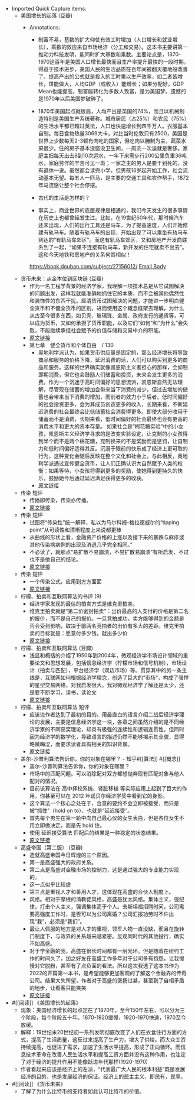 - Imported Quick Capture items:
    - 美国增长的起落 (豆瓣)
        - Annotations:
          
          * 制富不易，基数的扩大仰仗有效工时增加（人口增长和就业增长），乘数的效应来自市场经济（分工和交易）。这本书主要讲第一推动力科技发明，能同时扩大基数和乘数。主要论点是，1870-1970这百年是美国人口增长最快而且生产率提升最快的一段时期。得益于技术进步，美国人民的生活品质在百年间被翻天覆地般改善了。提高产出的公式就是投入的工时乘以生产效率，如二者皆增长，饼能做大，人均GDP（或收入）能增长；如果分配好，GDP Mean也能提高，制富能转化为多数人致富，是为美国梦。遗憾的是1970年以后美国梦破碎了。
          
          * 1870年美国起点就很高，人均产出是英国的74%，而且以机械制造特别是美国生产系统著称。城市居民（占25%）和农民（75%）的生活水平都已超过英法，人口也快速增长到四千万人。衣服基本自制。每日食物热量3069大卡，对比当时伦敦只有2500，美国是世界上少数每天2-3顿有肉吃的国家，但吃肉以腌制为主，蔬菜水果很少。住的房子基本没窗没卫生间，一周洗一次澡就是奢侈。家庭主妇每天出去8到10次运水，一年下来需步行200公里负重36吨水，家庭劳作的辛苦可见一斑；一家之主的男人是要干到死的，没有退休一说。虽然都会读完小学，但男孩16岁起开始工作，社会流动基本无望。每五人一匹马，是主要的交通工具和农作帮手，1872年马流感让整个社会停摆。
          
          * 古代的生活是怎样的？
          
          * 事实上，商业世界的底层规律是相通的，我们今天发生的很多事情在历史上也都曾经发生过。比如，在19世纪60年代，那时候汽车还未出现，人们的出行工具还是马车，为了提高速度，人们开始修建有轨马车。随着有轨马车的出现，开始出现了可以乘坐有轨马车到达的“有轨马车郊区”。而这有轨马车郊区，又和房地产开发商联系到了一起，“如果不连接有轨马车，新开发的住宅就卖不出去”。这和今天地铁和房地产的关系何其相似！
          
          
          
          https://book.douban.com/subject/27156012/ [Email Body](https://files.todoist.com/jGSj05jvSUoEVuKKNsymx3-EqlIseLPLi8W2apkL9vlyOE31aFP-sAtAM5BM1cCo/by/21878347/as/file.html)
    - 货币未来：从金本位到区块链 (豆瓣)
        - 作为一名工程学背景的经济学家，我理解一项技术总是从它试图解决的问题出发，这样我就能准确地抓住它的本质，而不会被其他偶然性和装饰性的东西干扰。厘清货币试图解决的问题，才能进一步明白健全货币和不健全货币的区别，进而使用这个概念框架去理解，为什么从古至今很多东西，如贝壳、玻璃珠、金属、政府发行的通货等，可以成为货币，又如何承担了货币职能，以及它们“如何”和“为什么”会失败，不能继续承担社会赋予的价值存储和交易中介的职能。
        - [原文链接](https://book.douban.com/subject/35178904/)
        - 第七章　健全货币和个体自由　/ 130
            - 奥地利学派认为，如果货币供应量是固定的，那么经济增长将导致商品和服务的价格下降，延迟消费的话，人们可以购买到更多的商品和服务。这样的世界确实就像凯恩斯主义者担心的那样，会抑制即期消费，但它也会鼓励人们储蓄和投资，未来会发生更多的消费。作为一个沉迷于高时间偏好的思想流派，凯恩斯自然无法理解，尽管现在储蓄的增加会带来当下消费的减少，但过去增加的储蓄也会带来当下消费的增加，而前者的效力小于后者。低时间偏好的社会投资更多，会为其成员创造更多的收入，长期来看，不断延迟消费的社会最终会比低储蓄社会消费得更多。即使大部分收用于储蓄而不是消费，长期来看，低时间偏好的社会最终也会有更高的消费水平和更大的资本存量。 如果社会是“棉花糖实验”中的小女孩，凯恩斯主义经济学寻求的是改变实验设定，让克制的小女孩得到半个而不是两个棉花糖，克制换来的不是奖励而是惩罚，让自制力和低时间偏好适得其反。沉溺于眼前的快乐成了经济上更可取的行为，这种变化会随后反映在整个文化和社会上。与此相反，奥地利学派通过宣传健全货币，让人们正确认识大自然赋予人类的权衡：如果等待，小女孩将得到更多的奖励，使她得到更持久的快乐，鼓励她今后通过延迟满足获得更多的收获。
            - [原文链接](https://book.douban.com/annotation/111773803/)
    - 传染 短评
        - 传播即传染，传染亦传播。
        - [原文链接](https://book.douban.com/subject/35200691/comments/?start=20&limit=20&status=P&sort=score)
    - 传染 短评
        - 试图将“传染性”统一解释，私以为马尔科姆-格拉德威尔的“tipping point”从可读性和清晰程度上来说都更棒
        - 从曲线的形状上看，金融资产价格的上涨以及接下来的暴跌与麻疹或其他传染病病例的出现及消退几乎完全相同。”
        - 不必读了，就那点“易扩散不易崩溃，不易扩散易崩溃”有所启发，不过也不是他自己的结论。
        - [原文链接](https://book.douban.com/subject/35200691/comments/?start=40&limit=20&status=P&sort=score)
    - 传染 短评
        - 一个传染公式，应用到方方面面
        - [原文链接](https://book.douban.com/subject/35200691/comments/?start=60&limit=20&status=P&sort=score)
    - 柠檬、拍卖和互联网算法的书评 (9)
        - 经济学家发现的最佳的拍卖方式是维克里拍卖。
        - 维克里拍卖就是“第二价密封拍卖”：出价最高的人支付的价格是第二名的报价，而不是自己的报价。一旦竞拍成功，卖方能够得到的金额是否会受到影响，取决于前两名竞拍者的出价有多大的差距。维克里拍卖的目标就是：愿意付多少钱，就出多少价
        - [原文链接](https://book.douban.com/subject/30483399/reviews)
    - 柠檬、拍卖和互联网算法 (豆瓣)
        - 浅显和概括的介绍了1950年到2004年，微观经济学市场设计领域的重要论文和思想发展，包括信息经济学（柠檬市场和信号机制），市场设计（拍卖与匹配），平台经济学（双边市场）等。贯穿其中的另一条主线是，互联网如何根据经济学理念，创造了巨大的“市场“，构成了强悍的星型交易网络，对我启发很大。我对微观经济学了解还是太少，还是要不断学习，读书，读论文
        - [原文链接](https://book.douban.com/subject/30483399/)
    - 柠檬、拍卖和互联网算法 短评
        - 应该说作者达到了最初的目的。用最直白的语言介绍二战后经济学理论的发展，主要是信息经济学这一块，各章之间虽然介绍的是不同经济学家的不同获奖理论，却具有极强的连续性和逻辑连贯性。但同时因为经济学的数学化，导致语言的描述仍然不能够揭示其全貌，显得略微晦涩，而要求读者具有相关的知识背景。
        - [原文链接](https://book.douban.com/subject/30483399/comments/)
    - 盖尔-沙普利算法告诉你，你的对象在哪里？ - 知乎#[[算法]] #[[概念]]
        - 盖尔-沙普利算法告诉你，你的对象在哪里？
        - 市场中的匹配问题。可以消除配对双方都想抛弃现有匹配对象与他人配对的情况。
        - 目前该算法在 高中择校系统、肾脏移植 等实际应用上起到了巨大的作用，你甚至可以在 2012 年诺贝尔经济学奖中看到它的身影。
        - 这个算法一个核心之处在于，合意的要约不会立即被接受，而只是被“抓住”（hold on to），也就是“延迟接受”。
        - 首先每个男生在第一轮中向自己最心仪的女生表白，但是各位女生不用立即做决定，而是先 hold 住。
        - 使用 延迟接受算法 匹配后的结果是一种稳定的状态结果。
        - [原文链接](https://zhuanlan.zhihu.com/p/66327027)
    - 高盛帝国（第二版） (豆瓣)
        - 造就高盛帝国今日辉煌的三个原因。
        - 第一是高盛强大的政府关系。
        - 第二点是高盛对金融市场的控制力，这是通过强大的专业能力实现的。
        - 这一点似乎比较虚
        - 第三点是重视人才和善用人才，这体现在高盛的合伙人制度上。
        - 风格。相对于摩根的清教徒风格，高盛是犹太风格。集体主义，强纪律，打击个人主义，强调集体高于个人。去斯坦福招聘时问，公司需要高强度工作时，是否可以为公司离婚？公司汇报功劳时不许出现“我”，必须是“我们”。
        - 最让人佩服的地方是对人才的重视，领军人物一直没缺，而且在旋转门制度下，与政界的关系越来越紧密。反观同时代的其他投行，确实不如高盛。
        - 对于学金融的我，高盛在很长时间都有一层光环。但是随着在纽约工作的时间久了，加之好友在高盛工作多年对于公司多有抱怨，让我慢慢对它脱粉，甚至有了点负面的看法。所以这次我选了这本书作为2022的开篇第一本书，是希望能够更加客观的了解这个金融界的传奇公司。结果大失所望，作者对于高盛的褒扬过甚，甚至到了自相矛盾的地步，让看客只能笑笑
        - [原文链接](https://book.douban.com/subject/26580994/)
- #[[阅读]] 《美国增长的起落》
    - 现象：美国经济增长的起点定在了1870年，至今150年左右，可以分为三个阶段，每个阶段五十年。1870-1920缓慢，1920-1970快速，1970至今放缓。
    - 解释：19世纪末20世纪初一系列发明彻底改变了人们在衣食住行方面的方式，提高了生活质量，这反过来提高了生产力，增大了供给。而大众工资持续提高，也促进了需求，加速了生活水平提高，形成了正向循环。而信息技术革命在改善人民生活水平和提高工资方面并没有这种作用，也注定了对于经济的提升作用不能像跃进年代那样(1920-1970)
    - 作者看起来应该是经济上的左派，“代表最广大人民的根本利益”既是发展经济的目的，也是发展经济的保证。经济上的民主主义，即民有，民享。
- #[[阅读]] 《货币未来》
    - 了解了为什么比特币的支持者如此认可比特币的价值。

